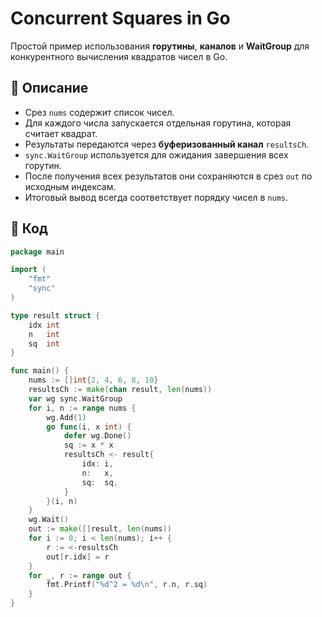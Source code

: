 # Concurrent Squares in Go

Простой пример использования **горутины**, **каналов** и **WaitGroup** для конкурентного вычисления квадратов чисел в Go.

## 📌 Описание

- Срез `nums` содержит список чисел.
- Для каждого числа запускается отдельная горутина, которая считает квадрат.
- Результаты передаются через **буферизованный канал** `resultsCh`.
- `sync.WaitGroup` используется для ожидания завершения всех горутин.
- После получения всех результатов они сохраняются в срез `out` по исходным индексам.
- Итоговый вывод всегда соответствует порядку чисел в `nums`.

## 🧩 Код

```go
package main

import (
	"fmt"
	"sync"
)

type result struct {
	idx int
	n   int
	sq  int
}

func main() {
	nums := []int{2, 4, 6, 8, 10}
	resultsCh := make(chan result, len(nums))
	var wg sync.WaitGroup
	for i, n := range nums {
		wg.Add(1)
		go func(i, x int) {
			defer wg.Done()
			sq := x * x
			resultsCh <- result{
				idx: i,
				n:   x,
				sq:  sq,
			}
		}(i, n)
	}
	wg.Wait()
	out := make([]result, len(nums))
	for i := 0; i < len(nums); i++ {
		r := <-resultsCh
		out[r.idx] = r
	}
	for _, r := range out {
		fmt.Printf("%d^2 = %d\n", r.n, r.sq)
	}
}
